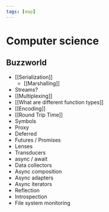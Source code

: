 ```yaml
---
tags: [map]
---
```


# Computer science

## Buzzworld

- [[Serialization]]
  - [[Marshalling]]
- Streams?
- [[Multiplexing]]
- [[What are different function types]]
- [[Encoding]]
- [[Round Trip Time]]
- Symbols
- Proxy
- Deferred
- Futures / Promises
- Lenses
- Transducers
- async / await
- Data collectors
- Async composition
- Async adapters
- Async iterators
- Reflection
- Introspection
- File system monitoring
